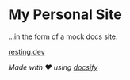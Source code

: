 # My Personal Site

...in the form of a mock docs site.

[resting.dev](http://www.resting.dev)

_Made with :heart: using [docsify](https://docsify.js.org/)_
